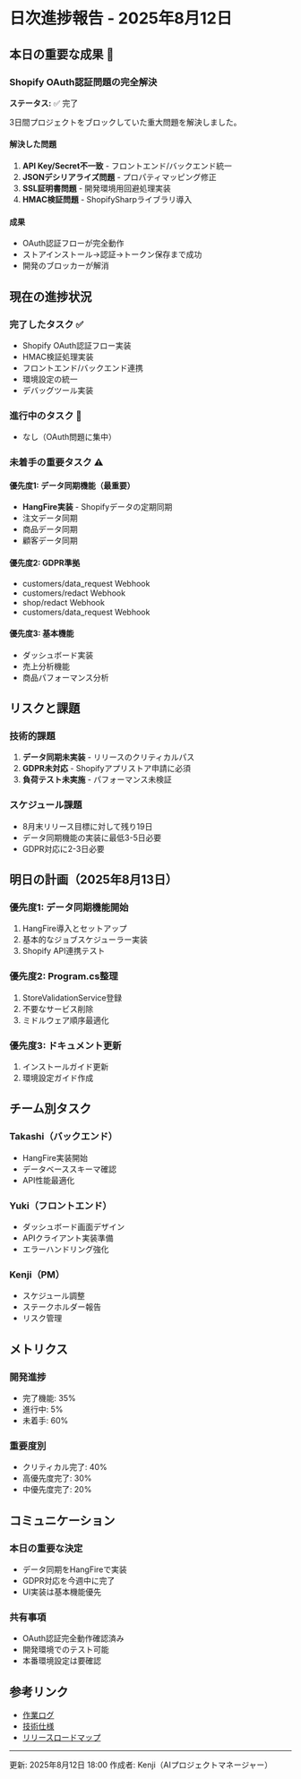 # 日次進捗報告 - 2025年8月12日

## 本日の重要な成果 🎉

### Shopify OAuth認証問題の完全解決
**ステータス:** ✅ 完了

3日間プロジェクトをブロックしていた重大問題を解決しました。

#### 解決した問題
1. **API Key/Secret不一致** - フロントエンド/バックエンド統一
2. **JSONデシリアライズ問題** - プロパティマッピング修正
3. **SSL証明書問題** - 開発環境用回避処理実装
4. **HMAC検証問題** - ShopifySharpライブラリ導入

#### 成果
- OAuth認証フローが完全動作
- ストアインストール→認証→トークン保存まで成功
- 開発のブロッカーが解消

## 現在の進捗状況

### 完了したタスク ✅
- Shopify OAuth認証フロー実装
- HMAC検証処理実装
- フロントエンド/バックエンド連携
- 環境設定の統一
- デバッグツール実装

### 進行中のタスク 🔄
- なし（OAuth問題に集中）

### 未着手の重要タスク ⚠️

#### 優先度1: データ同期機能（最重要）
- **HangFire実装** - Shopifyデータの定期同期
- 注文データ同期
- 商品データ同期
- 顧客データ同期

#### 優先度2: GDPR準拠
- customers/data_request Webhook
- customers/redact Webhook
- shop/redact Webhook
- customers/data_request Webhook

#### 優先度3: 基本機能
- ダッシュボード実装
- 売上分析機能
- 商品パフォーマンス分析

## リスクと課題

### 技術的課題
1. **データ同期未実装** - リリースのクリティカルパス
2. **GDPR未対応** - Shopifyアプリストア申請に必須
3. **負荷テスト未実施** - パフォーマンス未検証

### スケジュール課題
- 8月末リリース目標に対して残り19日
- データ同期機能の実装に最低3-5日必要
- GDPR対応に2-3日必要

## 明日の計画（2025年8月13日）

### 優先度1: データ同期機能開始
1. HangFire導入とセットアップ
2. 基本的なジョブスケジューラー実装
3. Shopify API連携テスト

### 優先度2: Program.cs整理
1. StoreValidationService登録
2. 不要なサービス削除
3. ミドルウェア順序最適化

### 優先度3: ドキュメント更新
1. インストールガイド更新
2. 環境設定ガイド作成

## チーム別タスク

### Takashi（バックエンド）
- HangFire実装開始
- データベーススキーマ確認
- API性能最適化

### Yuki（フロントエンド）
- ダッシュボード画面デザイン
- APIクライアント実装準備
- エラーハンドリング強化

### Kenji（PM）
- スケジュール調整
- ステークホルダー報告
- リスク管理

## メトリクス

### 開発進捗
- 完了機能: 35%
- 進行中: 5%
- 未着手: 60%

### 重要度別
- クリティカル完了: 40%
- 高優先度完了: 30%
- 中優先度完了: 20%

## コミュニケーション

### 本日の重要な決定
- データ同期をHangFireで実装
- GDPR対応を今週中に完了
- UI実装は基本機能優先

### 共有事項
- OAuth認証完全動作確認済み
- 開発環境でのテスト可能
- 本番環境設定は要確認

## 参考リンク
- [作業ログ](/docs/worklog/2025/08/2025-08-12-oauth-authentication-breakthrough.md)
- [技術仕様](/docs/04-development/hmac-verification-solution.md)
- [リリースロードマップ](/docs/01-project-management/01-planning/2025-08-11-release-roadmap.md)

---
更新: 2025年8月12日 18:00
作成者: Kenji（AIプロジェクトマネージャー）